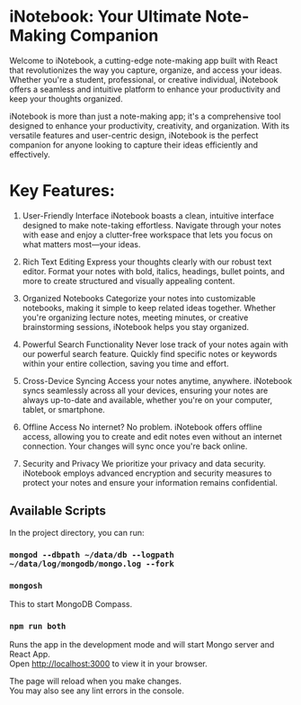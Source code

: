 # iNotebook: Your Ultimate Note-Making Companion 

Welcome to iNotebook, a cutting-edge note-making app built with React that revolutionizes the way you capture, organize, and access your ideas. Whether you're a student, professional, or creative individual, iNotebook offers a seamless and intuitive platform to enhance your productivity and keep your thoughts organized.

iNotebook is more than just a note-making app; it's a comprehensive tool designed to enhance your productivity, creativity, and organization. With its versatile features and user-centric design, iNotebook is the perfect companion for anyone looking to capture their ideas efficiently and effectively.

# Key Features:
1. User-Friendly Interface
iNotebook boasts a clean, intuitive interface designed to make note-taking effortless. Navigate through your notes with ease and enjoy a clutter-free workspace that lets you focus on what matters most—your ideas.

2. Rich Text Editing
Express your thoughts clearly with our robust text editor. Format your notes with bold, italics, headings, bullet points, and more to create structured and visually appealing content.

3. Organized Notebooks
Categorize your notes into customizable notebooks, making it simple to keep related ideas together. Whether you're organizing lecture notes, meeting minutes, or creative brainstorming sessions, iNotebook helps you stay organized.

4. Powerful Search Functionality
Never lose track of your notes again with our powerful search feature. Quickly find specific notes or keywords within your entire collection, saving you time and effort.

5. Cross-Device Syncing
Access your notes anytime, anywhere. iNotebook syncs seamlessly across all your devices, ensuring your notes are always up-to-date and available, whether you're on your computer, tablet, or smartphone.

6. Offline Access
No internet? No problem. iNotebook offers offline access, allowing you to create and edit notes even without an internet connection. Your changes will sync once you're back online.

7. Security and Privacy
We prioritize your privacy and data security. iNotebook employs advanced encryption and security measures to protect your notes and ensure your information remains confidential.


## Available Scripts

In the project directory, you can run:

### `mongod --dbpath ~/data/db --logpath ~/data/log/mongodb/mongo.log --fork`
### `mongosh`
This to start MongoDB Compass.

### `npm run both`

Runs the app in the development mode and will start Mongo server and React App.\
Open [http://localhost:3000](http://localhost:3000) to view it in your browser.

The page will reload when you make changes.\
You may also see any lint errors in the console.
